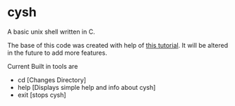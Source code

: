 # cysh

A basic unix shell written in C.

The base of this code was created with help of [this tutorial](https://brennan.io/2015/01/16/write-a-shell-in-c/). It will be altered in the future to add more features.

Current Built in tools are

- cd [Changes Directory]
- help [Displays simple help and info about cysh]
- exit [stops cysh]
